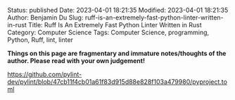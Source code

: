 Status: published
Date: 2023-04-01 18:21:35
Modified: 2023-04-01 18:21:35
Author: Benjamin Du
Slug: ruff-is-an-extremely-fast-python-linter-written-in-rust
Title: Ruff Is An Extremely Fast Python Linter Written in Rust
Category: Computer Science
Tags: Computer Science, programming, Python, Ruff, lint, linter

**Things on this page are fragmentary and immature notes/thoughts of the author. Please read with your own judgement!**

https://github.com/pylint-dev/pylint/blob/47cb11f4cb01a61f83d915d88e828f103a479980/pyproject.toml
